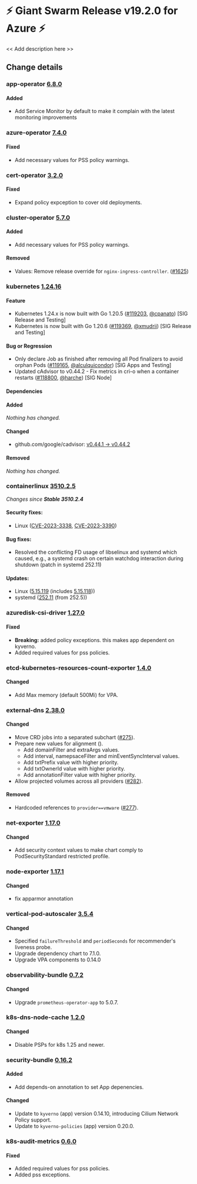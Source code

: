 # :zap: Giant Swarm Release v19.2.0 for Azure :zap:

<< Add description here >>

## Change details


### app-operator [6.8.0](https://github.com/giantswarm/app-operator/releases/tag/v6.8.0)

#### Added
- Add Service Monitor by default to make it complain with the latest monitoring improvements 



### azure-operator [7.4.0](https://github.com/giantswarm/azure-operator/releases/tag/v7.4.0)

#### Fixed
- Add necessary values for PSS policy warnings. 



### cert-operator [3.2.0](https://github.com/giantswarm/cert-operator/releases/tag/v3.2.0)

#### Fixed
- Expand policy expception to cover old deployments.



### cluster-operator [5.7.0](https://github.com/giantswarm/cluster-operator/releases/tag/v5.7.0)

#### Added
- Add necessary values for PSS policy warnings.
#### Removed
- Values: Remove release override for `nginx-ingress-controller`. ([#1625](https://github.com/giantswarm/cluster-operator/pull/1625))



### kubernetes [1.24.16](https://github.com/kubernetes/kubernetes/releases/tag/v1.24.16)

#### Feature
- Kubernetes 1.24.x is now built with Go 1.20.5 ([#119203](https://github.com/kubernetes/kubernetes/pull/119203), [@cpanato](https://github.com/cpanato)) [SIG Release and Testing]
- Kubernetes is now built with Go 1.20.6 ([#119369](https://github.com/kubernetes/kubernetes/pull/119369), [@xmudrii](https://github.com/xmudrii)) [SIG Release and Testing]
#### Bug or Regression
- Only declare Job as finished after removing all Pod finalizers to avoid orphan Pods ([#119165](https://github.com/kubernetes/kubernetes/pull/119165), [@alculquicondor](https://github.com/alculquicondor)) [SIG Apps and Testing]
- Updated cAdvisor to v0.44.2 - Fix metrics in cri-o when a container restarts ([#118800](https://github.com/kubernetes/kubernetes/pull/118800), [@harche](https://github.com/harche)) [SIG Node]
#### Dependencies
#### Added
_Nothing has changed._
#### Changed
- github.com/google/cadvisor: [v0.44.1 → v0.44.2](https://github.com/google/cadvisor/compare/v0.44.1...v0.44.2)
#### Removed
_Nothing has changed._



### containerlinux [3510.2.5](https://www.flatcar-linux.org/releases/#release-3510.2.5)

 _Changes since **Stable 3510.2.4**_
 
 #### Security fixes:
 
 - Linux ([CVE-2023-3338](https://nvd.nist.gov/vuln/detail/CVE-2023-3338), [CVE-2023-3390](https://nvd.nist.gov/vuln/detail/CVE-2023-3390))
 
 #### Bug fixes:
 
 - Resolved the conflicting FD usage of libselinux and systemd which caused, e.g., a systemd crash on certain watchdog interaction during shutdown (patch in systemd 252.11)
 
 #### Updates:
 
 - Linux ([5.15.119](https://lwn.net/Articles/936675) (includes [5.15.118](https://lwn.net/Articles/935584)))
 - systemd ([252.11](https://github.com/systemd/systemd-stable/releases/tag/v252.11) (from 252.5))


### azuredisk-csi-driver [1.27.0](https://github.com/giantswarm/azuredisk-csi-driver-app/releases/tag/v1.27.0)

#### Fixed
- **Breaking:** added policy exceptions. this makes app dependent on kyverno.
- Added required values for pss policies.



### etcd-kubernetes-resources-count-exporter [1.4.0](https://github.com/giantswarm/etcd-kubernetes-resources-count-exporter/releases/tag/v1.4.0)

#### Changed
- Add Max memory (default 500Mi) for VPA.



### external-dns [2.38.0](https://github.com/giantswarm/external-dns-app/releases/tag/v2.38.0)

#### Changed
- Move CRD jobs into a separated subchart ([#275](https://github.com/giantswarm/external-dns-app/pull/275)).
- Prepare new values for alignment ([]()).
  - Add domainFilter and extraArgs values.
  - Add interval, namepsaceFilter and minEventSyncInterval values.
  - Add txtPrefix value with higher priority.
  - Add txtOwnerId value with higher priority.
  - Add annotationFilter value with higher priority.
- Allow projected volumes across all providers ([#282](https://github.com/giantswarm/external-dns-app/pull/282)).
#### Removed
- Hardcoded references to `provider==vmware` ([#277](https://github.com/giantswarm/external-dns-app/pull/277)).



### net-exporter [1.17.0](https://github.com/giantswarm/net-exporter/releases/tag/v1.17.0)

#### Changed
- Add security context values to make chart comply to PodSecurityStandard restricted profile.



### node-exporter [1.17.1](https://github.com/giantswarm/node-exporter-app/releases/tag/v1.17.1)

#### Changed
- fix apparmor annotation



### vertical-pod-autoscaler [3.5.4](https://github.com/giantswarm/vertical-pod-autoscaler-app/releases/tag/v3.5.4)

#### Changed
- Specified `failureThreshold` and `periodSeconds` for recommender's liveness probe.
- Upgrade dependency chart to 7.1.0.
- Upgrade VPA components to 0.14.0



### observability-bundle [0.7.2](https://github.com/giantswarm/observability-bundle/releases/tag/v0.7.2)

#### Changed
- Upgrade `prometheus-operator-app` to 5.0.7.



### k8s-dns-node-cache [1.2.0](https://github.com/giantswarm/k8s-dns-node-cache-app/releases/tag/v1.2.0)

#### Changed
- Disable PSPs for k8s 1.25 and newer.



### security-bundle [0.16.2](https://github.com/giantswarm/security-bundle/releases/tag/v0.16.2)

#### Added
- Add depends-on annotation to set App depenencies.
#### Changed
- Update to `kyverno` (app) version 0.14.10, introducing Cilium Network Policy support.
- Update to `kyverno-policies` (app) version 0.20.0.



### k8s-audit-metrics [0.6.0](https://github.com/giantswarm/k8s-audit-metrics/releases/tag/v0.6.0)

#### Fixed
- Added required values for pss policies.
- Added pss exceptions.



